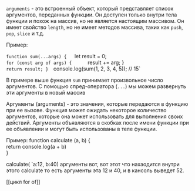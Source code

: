 `arguments` - это встроенный объект, который представляет список аргументов, переданных функции. Он доступен только внутри тела функции и похож на массив, но не является настоящим массивом. Он имеет свойство `length`, но не имеет методов массива, таких как `push`, `pop`, `slice` и т.д.

Пример:

`function sum(...args) {  
	`let result = 0;   
	`for (const arg of args) {     
	`result += arg;   }  
	` return result; }  
	`console.log(sum(1, 2, 3, 4, 5)); // 15`

В примере выше функция `sum` принимает произвольное число аргументов. С помощью спред-оператора (`...`) мы можем развернуть эти аргументы в новый массив

Аргументы (arguments) - это значения, которые передаются в функцию при ее вызове. Функция может ожидать некоторое количество аргументов, которые она может использовать для выполнения своих действий. Аргументы объявляются в скобках после имени функции при ее объявлении и могут быть использованы в теле функции.

Пример:
function calculate (a, b) {  
    return console.log(a + b)  
}  
  
calculate( `a:12, b:40)
аргументы вот, вот этот что нахаодится внутри этого calculate то есть аргументы эта 12 и 40, и в кансоль выведет 52. 


[[цикл for of]]